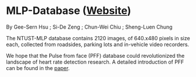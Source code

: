 # MLP-Database ([Website](https://sites.google.com/site/ntustmlpdatabase/home))

By Gee-Sern Hsu ; Si-De Zeng ; Chun-Wei Chiu ; Sheng-Luen Chung

The NTUST-MLP database contains 2120 images, of 640.x480 pixels in size each, collected from roadsides, parking lots and in-vehicle video recorders.

We hope that the Pulse from face (PFF) database could revolutionized the landscape of heart rate detection research. A detailed introduction of PFF can be found in the [paper](https://ieeexplore.ieee.org/document/7169772).
